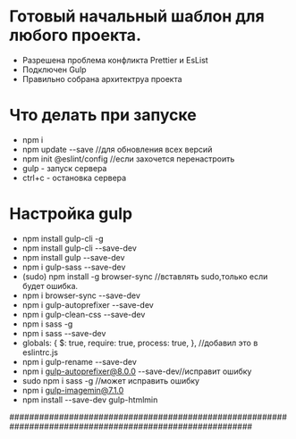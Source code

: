 # Готовый начальный шаблон для любого проекта.

- Разрешена проблема конфликта Prettier и EsList
- Подключен Gulp
- Правильно собрана архитектруа проекта

# Что делать при запуске

- npm i
- npm update --save //для обновления всех версий
- npm init @eslint/config //если захочется перенастроить
- gulp - запуск сервера
- ctrl+c - остановка сервера

# Настройка gulp

- npm install gulp-cli -g
- npm install gulp-cli --save-dev
- npm install gulp --save-dev
- npm i gulp-sass --save-dev
- (sudo) npm install -g browser-sync //вставлять sudo,только если будет ошибка.
- npm i browser-sync --save-dev
- npm i gulp-autoprefixer --save-dev
- npm i gulp-clean-css --save-dev
- npm i sass -g
- npm i sass --save-dev
- globals: { $: true, require: true, process: true, }, //добавил это в eslintrc.js
- npm i gulp-rename --save-dev
- npm i gulp-autoprefixer@8.0.0 --save-dev//исправит ошибку
- sudo npm i sass -g //может исправить ошибку
- npm i gulp-imagemin@7.1.0
- npm install --save-dev gulp-htmlmin

#########################################################################################################
